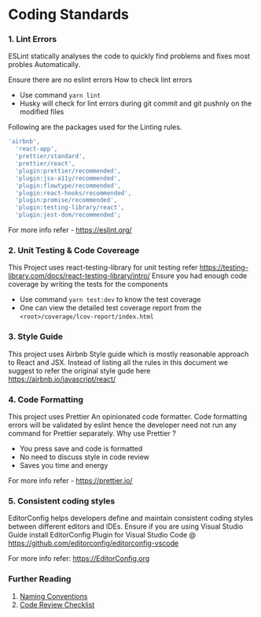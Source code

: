 # Coding Standards

### 1. Lint Errors

ESLint statically analyses the code to quickly find problems and fixes most probles Automatically.

Ensure there are no eslint errors
How to check lint errors

- Use command `yarn lint`
- Husky will check for lint errors during git commit and git pushnly on the modified files

Following are the packages used for the Linting rules.

```js
'airbnb',
  'react-app',
  'prettier/standard',
  'prettier/react',
  'plugin:prettier/recommended',
  'plugin:jsx-a11y/recommended',
  'plugin:flowtype/recommended',
  'plugin:react-hooks/recommended',
  'plugin:promise/recommended',
  'plugin:testing-library/react',
  'plugin:jest-dom/recommended';
```

For more info refer - https://eslint.org/

### 2. Unit Testing & Code Covereage

This Project uses react-testing-library for unit testing refer https://testing-library.com/docs/react-testing-library/intro/
Ensure you had enough code coverage by writing the tests for the components

- Use command `yarn test:dev` to know the test coverage
- One can view the detailed test coverage report from the `<root>/coverage/lcov-report/index.html`

### 3. Style Guide

This project uses Airbnb Style guide which is mostly reasonable approach to React and JSX. Instead of listing all the rules in this document we suggest to refer the original style gude here https://airbnb.io/javascript/react/

### 4. Code Formatting

This project uses Prettier An opinionated code formatter. Code formatting errors will be validated by eslint hence the developer need not run any command for Prettier separately.
Why use Prettier ?

- You press save and code is formatted
- No need to discuss style in code review
- Saves you time and energy

For more info refer - https://prettier.io/

### 5. Consistent coding styles

EditorConfig helps developers define and maintain consistent coding styles between different editors and IDEs. Ensure if you are using Visual Studio Guide install EditorConfig Plugin for Visual Studio Code @ https://github.com/editorconfig/editorconfig-vscode

For more info refer: https://EditorConfig.org

### Further Reading

1. [Naming Conventions](?path=/docs/getting-started-development-naming-conventions--page)
2. [Code Review Checklist](?path=/docs/getting-started-development-code-review-checklist--page)

